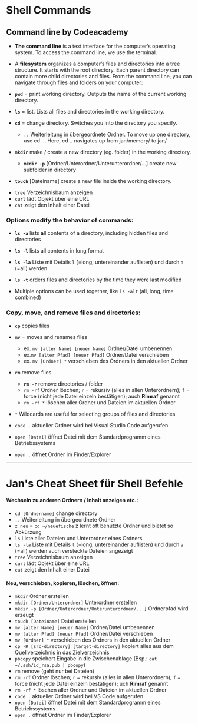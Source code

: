 # Shell Commands 

## Command line by Codeacademy

+   **The command line** is a text interface for the computer’s operating system. To access the command line, we use the terminal.

*   A **filesystem** organizes a computer’s files and directories into a tree structure. It starts with the root directory. Each parent directory can contain more child directories and files.
From the command line, you can navigate through files and folders on your computer:

*   **`pwd`** = print working directory. Outputs the name of the current working directory.

*   **`ls`** = list. Lists all files and directories in the working directory.

*   **`cd`** = change directory. Switches you into the directory you specify.

    *    `..` Weiterleitung in übergeordnete Ordner. To move up one directory, use cd ... Here, cd .. navigates up from jan/memory/ to jan/

*   **`mkdir`** make / create a new directory (eg. folder) in the working directory.

    * **`mkdir -p`** [Ordner/Unterordner/Unterunterordner/...] create new subfolder in directory

* **`touch`** [Dateiname] create a new file inside the working directory.

- `tree` Verzeichnisbaum anzeigen
- `curl` lädt Objekt über eine URL
- `cat` zeigt den Inhalt einer Datei


### Options modify the behavior of commands:

*   **`ls -a`** lists **a**ll contents of a directory, including hidden files and directories

*   **`ls -l`** lists all contents in long format

*   **`ls -la`** Liste mit Details `l` (=long; untereinander auflisten) und durch `a` (=all) werden

*   **`ls -t`** orders files and directories by the time they were last modified

*   Multiple options can be used together, like `ls -alt` (all, long, time combined)

### Copy, move, and remove files and directories:

* **`cp`** copies files
* **`mv`** = moves and renames files
  - ex. `mv [alter Name] [neuer Name]` Ordner/Datei umbenennen
  - ex.`mv [alter Pfad] [neuer Pfad]` Ordner/Datei verschieben
  - ex. `mv [Ordner] *` verschieben des Ordners in den aktuellen Ordner

* **`rm`** remove files
  - **`rm -r`** remove directories / folder
  - `rm -rf` Ordner löschen; `r` = rekursiv (alles in allen Unterordnern); `f` = force (nicht jede Datei einzeln bestätigen); auch **Rimraf** genannt
  - `rm -rf *` löschen aller Ordner und Dateien im aktuellen Ordner

-  `*` Wildcards are useful for selecting groups of files and directories

- `code .` aktueller Ordner wird bei Visual Studio Code aufgerufen
- `open [Datei]` öffnet Datei mit dem Standardprogramm eines Betriebssystems
- `open .` öffnet Ordner im Finder/Explorer
______


# Jan's Cheat Sheet für **Shell Befehle**

#### Wechseln zu anderen Ordnern / Inhalt anzeigen etc.:

- `cd [Ordnername]` change directory
- `..` Weiterleitung in übergeordnete Ordner
- `z neu` = `cd ~/neuefische` z lernt oft benutzte Ordner und bietet so Abkürzung
- `ls` Liste aller Dateien und Unterordner eines Ordners
- `ls -la` Liste mit Details `l` (=long; untereinander auflisten) und durch `a` (=all) werden auch versteckte Dateien angezeigt
- `tree` Verzeichnisbaum anzeigen
- `curl` lädt Objekt über eine URL
- `cat` zeigt den Inhalt einer Datei

#### Neu, verschieben, kopieren, löschen, öffnen:

- `mkdir` Ordner erstellen
- `mkdir [Ordner/Unterordner]` Unterordner erstellen
- `mkdir -p [Ordner/Unterordner/Unterunterordner/...]` Ordnerpfad wird erzeugt
- `touch [Dateiname]` Datei erstellen
- `mv [alter Name] [neuer Name]` Ordner/Datei umbenennen
- `mv [alter Pfad] [neuer Pfad]` Ordner/Datei verschieben
- `mv [Ordner] *` verschieben des Ordners in den aktuellen Ordner
- `cp -R [src-directory] [target-directory]` kopiert alles aus dem Quellverzeichnis in das Zielverzeichnis
- `pbcopy` speichert Eingabe in die Zwischenablage (Bsp.: `cat ~/.ssh/id_rsa.pub | pbcopy`)
- `rm` remove (geht nur bei Dateien)
- `rm -rf` Ordner löschen; `r` = rekursiv (alles in allen Unterordnern); `f` = force (nicht jede Datei einzeln bestätigen); uch **Rimraf** genannt
- `rm -rf *` löschen aller Ordner und Dateien im aktuellen Ordner
- `code .` aktueller Ordner wird bei VS Code aufgerufen
- `open [Datei]` öffnet Datei mit dem Standardprogramm eines Betriebssystems
- `open .` öffnet Ordner im Finder/Explorer